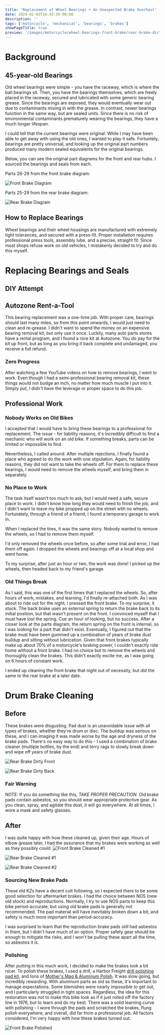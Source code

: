 ```yaml
---
title: 'Replacement of Wheel Bearings + An Unexpected Brake Overhaul'
date: 2024-02-03T16:43:30-08:00
description: ''
tags: ['motorcycle', 'mechanical', 'bearings', 'brakes']
showPageTitle: true
preview: '/images/motorcycle/wheel-bearings-front-brake/rear-brake-dirty-back.webp'
---
```

# Background
## 45-year-old Bearings
Old wheel bearings were simple - you have the raceway, which is where the ball bearings sit. Then, you have the bearings themselves, which are freely placed in the raceway, secured and lubricated with some generic bearing grease. Since the bearings are exposed, they would eventually wear out due to contaminants mixing in with the grease. In contrast, newer bearings function in the same way, but are sealed units. Since there is no risk of environmental contaminants prematurely wearing the bearings, they have a much longer lifespan.

I could tell that the current bearings were original. While I may have been able to get away with using the old ones, I wanted to play it safe. Fortuntely, bearings are pretty universal, and looking up the original part numbers produced many modern sealed equivalents for the original bearings.

Below, you can see the original part diagrams for the front and rear hubs. I sourced the bearings and seals from each.

Parts 26-29 from the front brake diagram:

![Front Brake Diagram](/images/motorcycle/wheel-bearings-front-brake/front-brake-diagram.webp)

Parts 25-29 from the rear brake diagram:

![Rear Brake Diagram](/images/motorcycle/wheel-bearings-front-brake/rear-brake-diagram.webp "Parts 25-29 from the rear brake diagram.")


## How to Replace Bearings
Wheel bearings and their wheel housings are manufactured with extremely tight tolerances, and secured with a press-fit. Proper installation requires professional press tools, assembly lube, and a precise, straight fit. Since most shops refuse work on old vehicles, I mistakenly decided to try and do this myself.

# Replacing Bearings and Seals

## DIY Attempt
## Autozone Rent-a-Tool
This bearing replacement was a one-time job. With proper care, bearings should last many miles, so from this point onwards, I would just need to clean and re-grease. I didn't want to spend the money on an expensive bearing removal kit, but only use it once. Luckily, many auto parts stores have a rental program, and I found a nice kit at Autozone. You do pay for the kit up front, but as long as you bring it back complete and undamaged, you receive a full refund.

### Zero Progress
After watching a few YouTube videos on how to remove bearings, I went to work. Even though I had a semi-professional bearing removal kit, these things would not budge an inch, no matter how much muscle I put into it. Simply put, I didn't have the leverage or proper space to do this job.

## Professional Work
### Nobody Works on Old Bikes
I accepted that I would have to bring these bearings to a professional for replacement. The issue - for liability reasons, it's incredibly difficult to find a mechanic who will work on an old bike. If something breaks, parts can be limited or impossible to find.

Nevertheless, I called around. After multiple rejections, I finally found a place who agreed to do the work with one stipulation. Again, for liability reasons, they did not want to take the wheels off. For them to replace these bearings, I would need to remove the wheels myself, and bring them in separately.

### No Place to Work
The task itself wasn't too much to ask, but I would need a safe, secure place to work. I didn't know how long they would need to finish the job, and I didn't want to leave my bike propped up on the street with no wheels. Fortunately, through a friend of a friend, I found a temporary garage to work in.

When I replaced the tires, it was the same story. Nobody wanted to remove the wheels, so I had to remove them myself.

I'd only removed the wheels once before, so after some trial and error, I had them off again. I dropped the wheels and bearings off at a local shop and went home.

To my surprise, after just an hour or two, the work was done! I picked up the wheels, then headed back to my friend's garage.

### Old Things Break
As I said, this was one of the first times that I replaced the wheels. So, after hours of work, mistakes, and learning, I'd finally re-attached both. As I was about to ride out for the night, I pressed the front brake. To my surprise, it stuck. The back brake uses an external spring to return the brake back to its initial position, but that wasn't present on the front. I convinced myself that I must have lost the spring. Cue an hour of looking, but no success. After a closer look at the parts diagram, the return spring on the front is internal, so I was looking for a part that didn't exist. Eventually, I figured out that the brake must have been gummed up a combination of years of brake dust buildup and sitting without lubrication. Given that front brakes typically make up about 70% of a motorcycle's braking power, I couldn't exactly ride home without a front brake. I had no choice but to remove the wheels and thoroughly clean the brakes. This didn't exactly excite me, as I was going on 6 hours of constant work.

I ended up cleaning the front brake that night out of necessity, but did the same to the rear brake at a later date.

# Drum Brake Cleaning
## Before
These brakes were disgusting. Pad dust is an unavoidable issue with all types of brakes, whether they're drum or disc. The buildup was serious on these, and I can imaging it was made worse by the age and dryness of the brake pads. There's no easy way to do this - I used a combination of brake cleaner (multiple bottles, by the end) and terry rags to slowly break down and wipe off years of brake dust.

![Rear Brake Dirty Front](/images/motorcycle/wheel-bearings-front-brake/rear-brake-dirty-front.webp)

![Rear Brake Dirty Back](/images/motorcycle/wheel-bearings-front-brake/rear-brake-dirty-back.webp)

### Fair Warning
NOTE: If you do something like this, *TAKE PROPER PRECAUTION*. Old brake pads contain asbestos, so you should wear appropriate protective gear. As you clean, spray, and agitate this dust, it will go everywhere. At all times, I wore a mask and safety glasses.

## After
I was quite happy with how these cleaned up, given their age. Hours of elbow grease later, I had the assurance that my brakes were working as well as they possibly could.
![Front Brake Cleaned #1](/images/motorcycle/wheel-bearings-front-brake/front-brake-cleaned-1.webp)

![Rear Brake Cleaned #1](/images/motorcycle/wheel-bearings-front-brake/rear-brake-cleaned-1.webp)

![Rear Brake Cleaned #2](/images/motorcycle/wheel-bearings-front-brake/rear-brake-cleaned-2.webp)

### Sourcing New Brake Pads
These old KZs have a decent cult following, so I expected there to be some good selection for aftermarket brakes. I had the choice between NOS (new old stock) and reproductions. Normally, I try to use NOS parts to keep this bike period-accurate, but using old brake pads is generally not recommended. The pad material will have inevitably broken down a bit, and safety is much more important than period-accuracy.

I was surprised to learn that the reproduction brake pads *still* had asbestos in them, but I didn't have much of an option. Proper safety gear should be enough to mitigate the risks, and I won't be pulling these apart all the time, so asbestos it is.

### Polishing
After putting in this much work, I decided to make the brakes look a bit nicer. To polish these brakes, I used a drill, a Harbor Freight [drill polishing pad kit](https://www.harborfreight.com/14-piece-aluminum-polishing-kit-98707.html), and tons of [Mother's Mag & Aluminum Polish](https://mothers.com/products/mag-and-aluminum-polish-05101). It was slow going, but incredibly rewarding. With aluminum parts as old as these, it's important to manage expectations. Some blemishes were nearly impossible to get out, and I particularly struggled in tight spaces. Regardless, the idea for this restoration was *not* to make this bike look as if it just rolled off the factory line in 1976, but to learn and do my best. There was a solid learning curve with polishing - I wore through the pads and scratched the brakes, flung polish everywhere, and overall, did far from a professional job. All factors considered, I'm very happy with how these brakes turned out.

![Front Brake Polished](/images/motorcycle/wheel-bearings-front-brake/front-brake-polished.webp)
